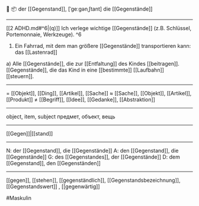 🔵 📦 der [[Gegenstand]], [ˈɡeːɡənˌʃtant]
die [[Gegenstände]]

---
[[2 ADHD.md#^6|(q)]] Ich verlege wichtige [[Gegenstände]] (z.B. Schlüssel, Portemonnaie, Werkzeuge). ^6

1. Ein Fahrrad, mit dem man größere [[Gegenstände]] transportieren kann: das [[Lastenrad]]

a) Alle [[Gegenstände]], die zur [[Entfaltung]] des Kindes [[beitragen]].  
[[Gegenstände]], die das Kind in eine [[bestimmte]] [[Laufbahn]] [[steuern]].  

---
= [[Objekt]], [[Ding]], [[Artikel]], [[Sache]]
≈ [[Sache]], [[Objekt]], [[Artikel]], [[Produkt]]
≠ [[Begriff]], [[Idee]], [[Gedanke]], [[Abstraktion]]

---
object, item, subject
предмет, объект, вещь

---
[[Gegen]]|[[stand]]

---
N: der [[Gegenstand]], die [[Gegenstände]]
A: den [[Gegenstand]], die [[Gegenstände]]
G: des [[Gegenstandes]], der [[Gegenstände]]
D: dem [[Gegenstand]], den [[Gegenständen]]

---
[[gegen]], [[stehen]], [[gegenständlich]], [[Gegenstandsbezeichnung]], [[Gegenstandswert]]
, [[gegenwärtig]]

#Maskulin 